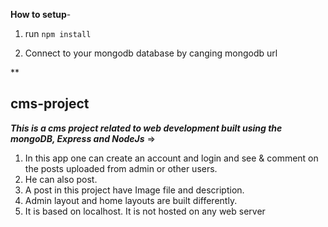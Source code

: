 **How to setup**-
1. run `npm install`

2. Connect to your mongodb database by canging mongodb url

**

## cms-project

***This is a cms project related to web development built using the mongoDB, Express and NodeJs***
=> 
1. In this app one can create an account and login and see & comment on the posts uploaded from admin or other users.
2. He can also post. 
3. A post in this project have Image file and description.
4. Admin layout and home layouts are built differently.
5. It is based on localhost. It is not hosted on any web server
